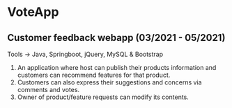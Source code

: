 # VoteApp
## Customer feedback webapp (03/2021 - 05/2021)

Tools -> Java, Springboot, jQuery, MySQL & Bootstrap

1) An application where host can publish their products information and customers can recommend features
   for that product.
2) Customers can also express their suggestions and concerns via comments and votes.
3) Owner of product/feature requests can modify its contents.
